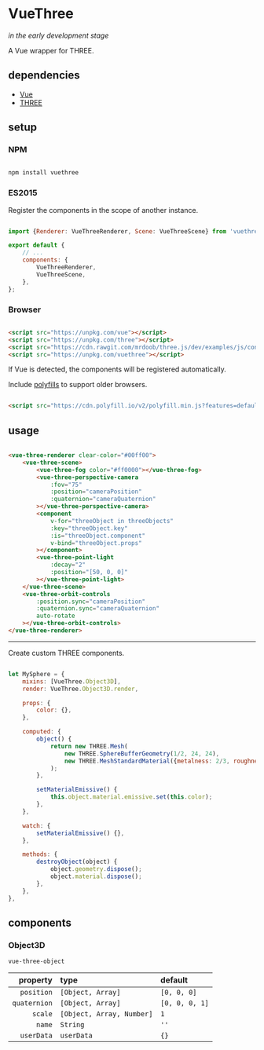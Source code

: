 # VueThree

*in the early development stage*

A Vue wrapper for THREE.

## dependencies

- [Vue](https://github.com/vuejs/vue)
- [THREE](https://github.com/mrdoob/three.js)

## setup

### NPM

```sh

npm install vuethree

```

### ES2015

Register the components in the scope of another instance.

```js

import {Renderer: VueThreeRenderer, Scene: VueThreeScene} from 'vuethree';

export default {
	// ...
	components: {
		VueThreeRenderer,
		VueThreeScene,
	},
};

```

### Browser

```html

<script src="https://unpkg.com/vue"></script>
<script src="https://unpkg.com/three"></script>
<script src="https://cdn.rawgit.com/mrdoob/three.js/dev/examples/js/controls/OrbitControls.js"></script>
<script src="https://unpkg.com/vuethree"></script>

```

If Vue is detected, the components will be registered automatically.

Include [polyfills](https://polyfill.io/) to support older browsers.

```html

<script src="https://cdn.polyfill.io/v2/polyfill.min.js?features=default,Number.isFinite,Object.entries"></script>

```

## usage

```html

<vue-three-renderer clear-color="#00ff00">
	<vue-three-scene>
		<vue-three-fog color="#ff0000"></vue-three-fog>
		<vue-three-perspective-camera
			:fov="75"
			:position="cameraPosition"
			:quaternion="cameraQuaternion"
		></vue-three-perspective-camera>
		<component
			v-for="threeObject in threeObjects"
			:key="threeObject.key"
			:is="threeObject.component"
			v-bind="threeObject.props"
		></component>
		<vue-three-point-light
			:decay="2"
			:position="[50, 0, 0]"
		></vue-three-point-light>
	</vue-three-scene>
	<vue-three-orbit-controls
		:position.sync="cameraPosition"
		:quaternion.sync="cameraQuaternion"
		auto-rotate
	></vue-three-orbit-controls>
</vue-three-renderer>

```

---

Create custom THREE components.

```js

let MySphere = {
	mixins: [VueThree.Object3D],
	render: VueThree.Object3D.render,

	props: {
		color: {},
	},

	computed: {
		object() {
			return new THREE.Mesh(
				new THREE.SphereBufferGeometry(1/2, 24, 24),
				new THREE.MeshStandardMaterial({metalness: 2/3, roughness: 2/3}),
			);
		},

		setMaterialEmissive() {
			this.object.material.emissive.set(this.color);
		},
	},

	watch: {
		setMaterialEmissive() {},
	},

	methods: {
		destroyObject(object) {
			object.geometry.dispose();
			object.material.dispose();
		},
	},
},

```

## components

### Object3D

`vue-three-object`

| property | type | default |
| ---: | :--- | :--- |
| `position` | `[Object, Array]` | `[0, 0, 0]` |
| `quaternion` | `[Object, Array]` | `[0, 0, 0, 1]` |
| `scale` | `[Object, Array, Number]` | `1` |
| `name` | `String` | `''` |
| `userData` | `userData` | `{}` |